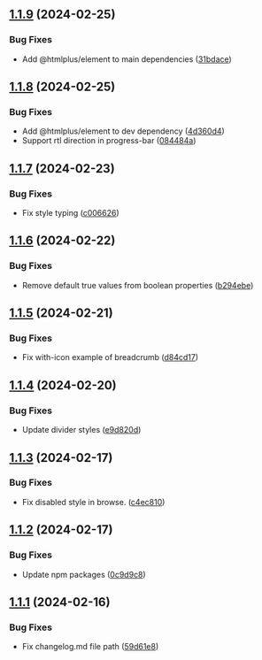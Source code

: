 ## [1.1.9](https://github.com/htmlplus/core/compare/v1.1.8...v1.1.9) (2024-02-25)


### Bug Fixes

* Add @htmlplus/element to main dependencies ([31bdace](https://github.com/htmlplus/core/commit/31bdace029d67be8d6c7bb6af5e9b559ba08db97))

## [1.1.8](https://github.com/htmlplus/core/compare/v1.1.7...v1.1.8) (2024-02-25)


### Bug Fixes

* Add @htmlplus/element to dev dependency ([4d360d4](https://github.com/htmlplus/core/commit/4d360d4b87eb36ea26d8115b5ea4d02881173803))
* Support rtl direction in progress-bar ([084484a](https://github.com/htmlplus/core/commit/084484a2ab5effd1955d49f5748024c303cdbc4a))

## [1.1.7](https://github.com/htmlplus/core/compare/v1.1.6...v1.1.7) (2024-02-23)


### Bug Fixes

* Fix style typing ([c006626](https://github.com/htmlplus/core/commit/c006626e036c21e593f6f2f3d7131959a0785bf4))

## [1.1.6](https://github.com/htmlplus/core/compare/v1.1.5...v1.1.6) (2024-02-22)


### Bug Fixes

* Remove default true values from boolean properties ([b294ebe](https://github.com/htmlplus/core/commit/b294ebee6e7cabb2f9f954510cc1b6492d1425d0))

## [1.1.5](https://github.com/htmlplus/core/compare/v1.1.4...v1.1.5) (2024-02-21)


### Bug Fixes

* Fix with-icon example of breadcrumb ([d84cd17](https://github.com/htmlplus/core/commit/d84cd17a57de74d4be9e236e4585905de5672cef))

## [1.1.4](https://github.com/htmlplus/core/compare/v1.1.3...v1.1.4) (2024-02-20)


### Bug Fixes

* Update divider styles ([e9d820d](https://github.com/htmlplus/core/commit/e9d820d0bbdac96d9fe1e0b747aa4a41b4c426c4))

## [1.1.3](https://github.com/htmlplus/core/compare/v1.1.2...v1.1.3) (2024-02-17)


### Bug Fixes

* Fix disabled style in browse. ([c4ec810](https://github.com/htmlplus/core/commit/c4ec8105b99dc57c09a64e2c41bd62342e3c2552))

## [1.1.2](https://github.com/htmlplus/core/compare/v1.1.1...v1.1.2) (2024-02-17)


### Bug Fixes

* Update npm packages ([0c9d9c8](https://github.com/htmlplus/core/commit/0c9d9c8bcb8c1fa9106ef50ad4b46e40bd2a1608))

## [1.1.1](https://github.com/htmlplus/core/compare/v1.1.0...v1.1.1) (2024-02-16)


### Bug Fixes

* Fix changelog.md file path ([59d61e8](https://github.com/htmlplus/core/commit/59d61e84425a6c1f225f48419d2b1521d3e17b17))
